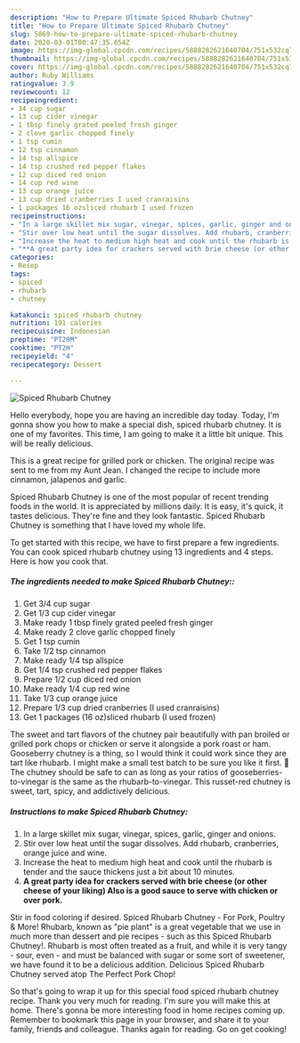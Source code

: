 ```yaml
---
description: "How to Prepare Ultimate Spiced Rhubarb Chutney"
title: "How to Prepare Ultimate Spiced Rhubarb Chutney"
slug: 5869-how-to-prepare-ultimate-spiced-rhubarb-chutney
date: 2020-03-01T00:47:35.654Z
image: https://img-global.cpcdn.com/recipes/5888282621640704/751x532cq70/spiced-rhubarb-chutney-recipe-main-photo.jpg
thumbnail: https://img-global.cpcdn.com/recipes/5888282621640704/751x532cq70/spiced-rhubarb-chutney-recipe-main-photo.jpg
cover: https://img-global.cpcdn.com/recipes/5888282621640704/751x532cq70/spiced-rhubarb-chutney-recipe-main-photo.jpg
author: Ruby Williams
ratingvalue: 3.9
reviewcount: 12
recipeingredient:
- 34 cup sugar
- 13 cup cider vinegar
- 1 tbsp finely grated peeled fresh ginger
- 2 clove garlic chopped finely
- 1 tsp cumin
- 12 tsp cinnamon
- 14 tsp allspice
- 14 tsp crushed red pepper flakes
- 12 cup diced red onion
- 14 cup red wine
- 13 cup orange juice
- 13 cup dried cranberries I used cranraisins
- 1 packages 16 ozsliced rhubarb I used frozen
recipeinstructions:
- "In a large skillet mix sugar, vinegar, spices, garlic, ginger and onions."
- "Stir over low heat until the sugar dissolves. Add rhubarb, cranberries,  orange juice and wine."
- "Increase the heat to medium high heat and cook until the rhubarb is tender and the sauce thickens just a bit about 10 minutes."
- "**A great party idea for crackers served with brie cheese (or other cheese of your liking) Also is a good sauce to serve with chicken or over pork.**"
categories:
- Resep
tags:
- spiced
- rhubarb
- chutney

katakunci: spiced rhubarb chutney
nutrition: 191 calories
recipecuisine: Indonesian
preptime: "PT20M"
cooktime: "PT2H"
recipeyield: "4"
recipecategory: Dessert

---
```



![Spiced Rhubarb Chutney](https://img-global.cpcdn.com/recipes/5888282621640704/751x532cq70/spiced-rhubarb-chutney-recipe-main-photo.jpg)

Hello everybody, hope you are having an incredible day today. Today, I'm gonna show you how to make a special dish, spiced rhubarb chutney. It is one of my favorites. This time, I am going to make it a little bit unique. This will be really delicious.

This is a great recipe for grilled pork or chicken. The original recipe was sent to me from my Aunt Jean. I changed the recipe to include more cinnamon, jalapenos and garlic.

Spiced Rhubarb Chutney is one of the most popular of recent trending foods in the world. It is appreciated by millions daily. It is easy, it's quick, it tastes delicious. They're fine and they look fantastic. Spiced Rhubarb Chutney is something that I have loved my whole life.


To get started with this recipe, we have to first prepare a few ingredients. You can cook spiced rhubarb chutney using 13 ingredients and 4 steps. Here is how you cook that.

##### The ingredients needed to make Spiced Rhubarb Chutney::

1. Get 3/4 cup sugar
1. Get 1/3 cup cider vinegar
1. Make ready 1 tbsp finely grated peeled fresh ginger
1. Make ready 2 clove garlic chopped finely
1. Get 1 tsp cumin
1. Take 1/2 tsp cinnamon
1. Make ready 1/4 tsp allspice
1. Get 1/4 tsp crushed red pepper flakes
1. Prepare 1/2 cup diced red onion
1. Make ready 1/4 cup red wine
1. Take 1/3 cup orange juice
1. Prepare 1/3 cup dried cranberries (I used cranraisins)
1. Get 1 packages (16 oz)sliced rhubarb (I used frozen)


The sweet and tart flavors of the chutney pair beautifully with pan broiled or grilled pork chops or chicken or serve it alongside a pork roast or ham. Gooseberry chutney is a thing, so I would think it could work since they are tart like rhubarb. I might make a small test batch to be sure you like it first. 🙂 The chutney should be safe to can as long as your ratios of gooseberries-to-vinegar is the same as the rhubarb-to-vinegar. This russet-red chutney is sweet, tart, spicy, and addictively delicious. 

##### Instructions to make Spiced Rhubarb Chutney:

1. In a large skillet mix sugar, vinegar, spices, garlic, ginger and onions.
1. Stir over low heat until the sugar dissolves. Add rhubarb, cranberries,  orange juice and wine.
1. Increase the heat to medium high heat and cook until the rhubarb is tender and the sauce thickens just a bit about 10 minutes.
1. **A great party idea for crackers served with brie cheese (or other cheese of your liking) Also is a good sauce to serve with chicken or over pork.**


Stir in food coloring if desired. Spiced Rhubarb Chutney - For Pork, Poultry &amp; More! Rhubarb, known as &#34;pie plant&#34; is a great vegetable that we use in much more than dessert and pie recipes - such as this Spiced Rhubarb Chutney!. Rhubarb is most often treated as a fruit, and while it is very tangy - sour, even - and must be balanced with sugar or some sort of sweetener, we have found it to be a delicious addition. Delicious Spiced Rhubarb Chutney served atop The Perfect Pork Chop! 

So that's going to wrap it up for this special food spiced rhubarb chutney recipe. Thank you very much for reading. I'm sure you will make this at home. There's gonna be more interesting food in home recipes coming up. Remember to bookmark this page in your browser, and share it to your family, friends and colleague. Thanks again for reading. Go on get cooking!
